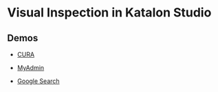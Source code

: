 # Visual Inspection in Katalon Studio

## Demos

-   [CURA](https://kazurayam.github.io/VisualInspectionInKatalonStudio_Reborn/store/CURA_Main_Chronos-index.html)

-   [MyAdmin](https://kazurayam.github.io/VisualInspectionInKatalonStudio_Reborn/store/MyAdmin_Main_Twins-index.html)

-   [Google Search](https://kazurayam.github.io/VisualInspectionInKatalonStudio_Reborn/store/GoogleSearch_scrape-list.html)
